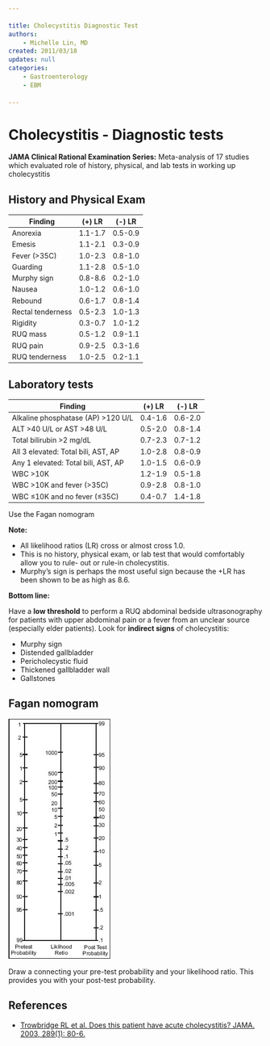 ```yaml
---

title: Cholecystitis Diagnostic Test
authors:
    - Michelle Lin, MD
created: 2011/03/18
updates: null
categories:
    - Gastroenterology
    - EBM

---
```


# Cholecystitis - Diagnostic tests

**JAMA Clinical Rational Examination Series:**
Meta-analysis of 17 studies which evaluated role of history, physical, and lab tests in working up cholecystitis

## History and Physical Exam

| **Finding** | **(+) LR** | **(-) LR** |
|-------------|:----------:|:----------:|
| Anorexia | 1.1-1.7 | 0.5-0.9 |
| Emesis | 1.1-2.1 | 0.3-0.9 |
| Fever (&gt;35C) | 1.0-2.3 | 0.8-1.0 |
| Guarding | 1.1-2.8 | 0.5-1.0 |
| Murphy sign | 0.8-8.6 | 0.2-1.0 |
| Nausea | 1.0-1.2 | 0.6-1.0 |
| Rebound | 0.6-1.7 | 0.8-1.4 |
| Rectal tenderness | 0.5-2.3 | 1.0-1.3 |
| Rigidity | 0.3-0.7 | 1.0-1.2 |
| RUQ mass | 0.5-1.2 | 0.9-1.1 |
| RUQ pain | 0.9-2.5 | 0.3-1.6 |
| RUQ tenderness | 1.0-2.5 | 0.2-1.1 |


## Laboratory tests

| **Finding** | **(+) LR** | **(-) LR** |
|-------------|:----------:|:----------:|
| Alkaline phosphatase (AP) &gt;120 U/L | 0.4-1.6 | 0.6-2.0 |
| ALT &gt;40 U/L or AST &gt;48 U/L | 0.5-2.0 | 0.8-1.4 |
| Total bilirubin &gt;2 mg/dL | 0.7-2.3 | 0.7-1.2 |
| All 3 elevated: Total bili, AST, AP | 1.0-2.8 | 0.8-0.9 |
| Any 1 elevated: Total bili, AST, AP | 1.0-1.5 | 0.6-0.9 |
| WBC &gt;10K | 1.2-1.9 | 0.5-1.8 |
| WBC &gt;10K and fever (&gt;35C) | 0.9-2.8 | 0.8-1.0 |
| WBC ≤10K and no fever (≤35C) | 0.4-0.7 | 1.4-1.8 |

Use the Fagan nomogram

**Note:**

-   All likelihood ratios (LR) cross or almost cross 1.0.
-   This is no history, physical exam, or lab test that would comfortably allow you to rule- out or rule-in cholecystitis.
-   Murphy’s sign is perhaps the most useful sign because the +LR has been shown to be as high as 8.6.

**Bottom line:**

Have a **low threshold** to perform a RUQ abdominal bedside ultrasonography for patients with upper abdominal pain or a fever from an unclear source (especially elder patients). Look for **indirect signs** of cholecystitis:

-   Murphy sign
-   Distended gallbladder
-   Pericholecystic fluid
-   Thickened gallbladder wall 
-   Gallstones

## Fagan nomogram

![](image-1.png)

Draw a connecting your pre-test probability and your likelihood ratio. This provides you with your post-test probability.

## References

-   [Trowbridge RL et al. Does this patient have acute cholecystitis? JAMA. 2003, 289(1): 80-6.](https://www.ncbi.nlm.nih.gov/pubmed/?term=12503981)

